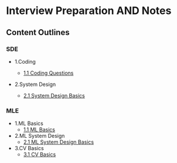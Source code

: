 #  Interview Preparation AND Notes

## Content Outlines
 
### SDE

* 1.Coding
	* [1.1 Coding Questions](https://github.com/iphyer/Interview_PreparationAND_Notes/blob/main/Coding_Questions.md)

* 2.System Design
 	* [2.1 System Design Basics](https://github.com/iphyer/Interview_PreparationAND_Notes/blob/main/SystemDesign_Basics.md)


### MLE

* 1.ML Basics
	* [1.1 ML Basics](https://github.com/iphyer/Interview_PreparationAND_Notes/blob/main/ML_Basic.md)
* 2.ML System Design
	* [2.1 ML System Design Basics](https://github.com/iphyer/Interview_PreparationAND_Notes/blob/main/ML_SystemDesign.md)
* 3.CV Basics
	* [3.1 CV Basics](https://github.com/iphyer/Interview_PreparationAND_Notes/blob/main/CV_Basics.md)

